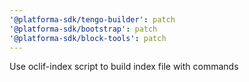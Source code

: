 ```yaml
---
'@platforma-sdk/tengo-builder': patch
'@platforma-sdk/bootstrap': patch
'@platforma-sdk/block-tools': patch
---
```


Use oclif-index script to build index file with commands
